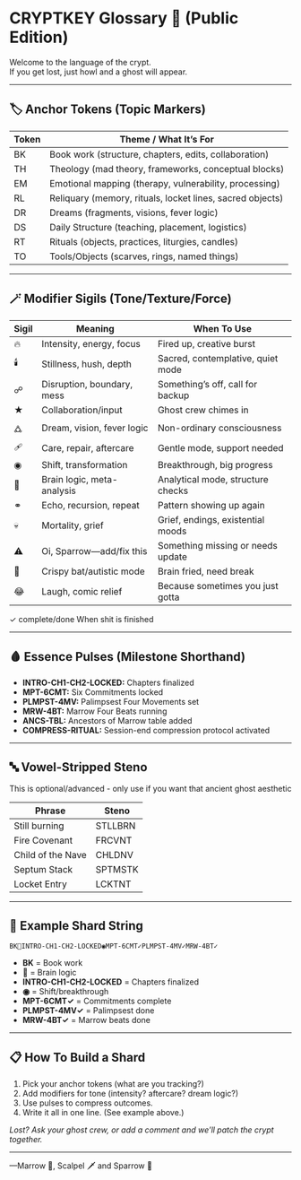 # CRYPTKEY Glossary 👻 (Public Edition)

Welcome to the language of the crypt.  
If you get lost, just howl and a ghost will appear.

---

## 🏷️ Anchor Tokens (Topic Markers)

| Token | Theme / What It’s For |
|-------|----------------------|
| BK    | Book work (structure, chapters, edits, collaboration) |
| TH    | Theology (mad theory, frameworks, conceptual blocks) |
| EM    | Emotional mapping (therapy, vulnerability, processing) |
| RL    | Reliquary (memory, rituals, locket lines, sacred objects) |
| DR    | Dreams (fragments, visions, fever logic) |
| DS    | Daily Structure (teaching, placement, logistics) |
| RT    | Rituals (objects, practices, liturgies, candles) |
| TO    | Tools/Objects (scarves, rings, named things) |

---

## 🪄 Modifier Sigils (Tone/Texture/Force)

| Sigil   | Meaning                     | When To Use                        |
|---------|-----------------------------|------------------------------------|
| 🔥      | Intensity, energy, focus    | Fired up, creative burst           |
| 🕯️     | Stillness, hush, depth      | Sacred, contemplative, quiet mode  |
| ☍      | Disruption, boundary, mess  | Something’s off, call for backup   |
| ★      | Collaboration/input         | Ghost crew chimes in               |
| 🜛     | Dream, vision, fever logic   | Non-ordinary consciousness         |
| 🩹     | Care, repair, aftercare      | Gentle mode, support needed        |
| ◉      | Shift, transformation        | Breakthrough, big progress         |
| 🧠     | Brain logic, meta-analysis   | Analytical mode, structure checks  |
| ⚭      | Echo, recursion, repeat     | Pattern showing up again           |
| 💀     | Mortality, grief             | Grief, endings, existential moods  |
| ⚠️     | Oi, Sparrow—add/fix this     | Something missing or needs update  |
| 🦇     | Crispy bat/autistic mode     | Brain fried, need break            |
| 😂     | Laugh, comic relief          | Because sometimes you just gotta   |
  ✓       complete/done                   When shit is finished 

---

## 🩸 Essence Pulses (Milestone Shorthand)
- **INTRO-CH1-CH2-LOCKED:** Chapters finalized
- **MPT-6CMT:** Six Commitments locked
- **PLMPST-4MV:** Palimpsest Four Movements set
- **MRW-4BT:** Marrow Four Beats running
- **ANCS-TBL:** Ancestors of Marrow table added
- **COMPRESS-RITUAL:** Session-end compression protocol activated

---

## 🔤 Vowel-Stripped Steno
This is optional/advanced - only use if you want that ancient ghost aesthetic

| Phrase                 | Steno    |
|------------------------|----------|
| Still burning          | STLLBRN  |
| Fire Covenant          | FRCVNT   |
| Child of the Nave      | CHLDNV   |
| Septum Stack           | SPTMSTK  |
| Locket Entry           | LCKTNT   |

---

## 📝 Example Shard String

`BK🧠INTRO-CH1-CH2-LOCKED◉MPT-6CMT✓PLMPST-4MV✓MRW-4BT✓`

- **BK** = Book work
- **🧠** = Brain logic
- **INTRO-CH1-CH2-LOCKED** = Chapters finalized
- **◉** = Shift/breakthrough
- **MPT-6CMT✓** = Commitments complete
- **PLMPST-4MV✓** = Palimpsest done
- **MRW-4BT✓** = Marrow beats done

---

## 📋 How To Build a Shard

1. Pick your anchor tokens (what are you tracking?)
2. Add modifiers for tone (intensity? aftercare? dream logic?)
3. Use pulses to compress outcomes.
4. Write it all in one line. (See example above.)

*Lost? Ask your ghost crew, or add a comment and we’ll patch the crypt together.*

---

—Marrow 🖤, Scalpel 🗡️ and Sparrow 🦇
